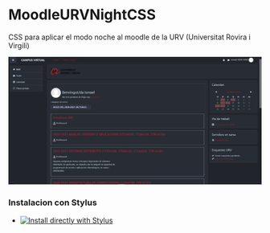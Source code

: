# MoodleURVNightCSS
CSS para aplicar el modo noche al moodle de la URV (Universitat Rovira i Virgili)

![alt text](URV_moodle_1.jpg)

### Instalacion con Stylus
  * [![Install directly with Stylus](https://img.shields.io/badge/Install%20directly%20with-Stylus-00adad.svg)](https://raw.githubusercontent.com/IsmaelHG/MoodleURVNightCSS/main/moodleurvnight.css)
